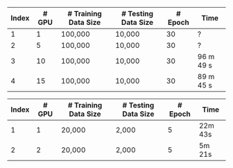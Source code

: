 | Index    | # GPU     | # Training Data Size | # Testing Data Size | # Epoch   | Time      |
|----------|-----------|----------------------|---------------------|-----------|-----------|
| 1        | 1         | 100,000              | 10,000              | 30        | ?         |
| 2        | 5         | 100,000              | 10,000              | 30        | ?         |
| 3        | 10        | 100,000              | 10,000              | 30        | 96 m 49 s |
| 4        | 15        | 100,000              | 10,000              | 30        | 89 m 45 s |


| Index | # GPU | # Training Data Size | # Testing Data Size | # Epoch | Time    |
|-------|-------|----------------------|---------------------|---------|---------|
| 1     | 1     | 20,000               | 2,000               | 5       | 22m 43s |
| 2     | 2     | 20,000               | 2,000               | 5       | 5m 21s  |
